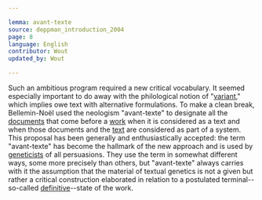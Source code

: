 ```yaml
---

lemma: avant-texte
source: deppman_introduction_2004
page: 8
language: English
contributor: Wout
updated_by: Wout

---
```


Such an ambitious program required a new critical vocabulary. It seemed especially important to do away with the philological notion of "[variant](variant.html)," which implies owe text with alternative formulations. To make a clean break, Bellemin-Noël used the neologism "avant-texte" to designate all the [documents](document.html) that come before a [work](work.html) when it is considered as a text and when those documents and the [text](text.html) are considered as part of a system. This proposal has been generally and enthusiastically accepted: the term "avant-texte" has become the hallmark of the new approach and is used by [geneticists](criticGenetic.html) of all persuasions. They use the term in somewhat different ways, some more precisely than others, but "avant-texte" always carries with it the assumption that the material of textual genetics is not a given but rather a critical construction elaborated in relation to a postulated terminal--so-called [definitive](definitive.html)--state of the work.
